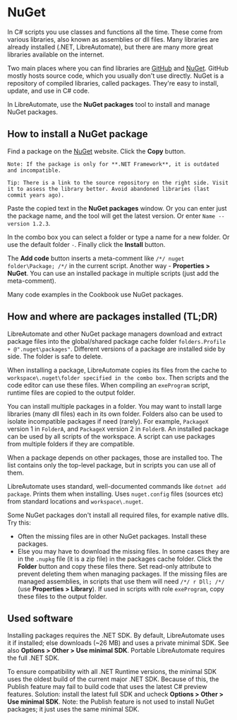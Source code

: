 # NuGet

In C# scripts you use classes and functions all the time. These come from various libraries, also known as assemblies or dll files. Many libraries are already installed (.NET, LibreAutomate), but there are many more great libraries available on the internet.

Two main places where you can find libraries are [GitHub](https://github.com/) and [NuGet](https://www.nuget.org/). GitHub mostly hosts source code, which you usually don't use directly. NuGet is a repository of compiled libraries, called packages. They're easy to install, update, and use in C# code.

In LibreAutomate, use the **NuGet packages** tool to install and manage NuGet packages.

## How to install a NuGet package

Find a package on the [NuGet](https://www.nuget.org/) website. Click the **Copy** button.

```
Note: If the package is only for **.NET Framework**, it is outdated and incompatible.

Tip: There is a link to the source repository on the right side. Visit it to assess the library better. Avoid abandoned libraries (last commit years ago).
```

Paste the copied text in the **NuGet packages** window. Or you can enter just the package name, and the tool will get the latest version. Or enter `Name --version 1.2.3`.

In the combo box you can select a folder or type a name for a new folder. Or use the default folder `-`. Finally click the **Install** button.

The **Add code** button inserts a meta-comment like `/*/ nuget folder\Package; /*/` in the current script. Another way - **Properties > NuGet**. You can use an installed package in multiple scripts (just add the meta-comment).

Many code examples in the Cookbook use NuGet packages.

## How and where are packages installed (TL;DR)

LibreAutomate and other NuGet package managers download and extract package files into the global/shared package cache folder `folders.Profile + @".nuget\packages"`. Different versions of a package are installed side by side. The folder is safe to delete.

When installing a package, LibreAutomate copies its files from the cache to `workspace\.nuget\folder specified in the combo box`. Then scripts and the code editor can use these files. When compiling an `exeProgram` script, runtime files are copied to the output folder.

You can install multiple packages in a folder. You may want to install large libraries (many dll files) each in its own folder. Folders also can be used to isolate incompatible packages if need (rarely). For example, `PackageX` version 1 in `FolderA`, and `PackageX` version 2 in `FolderB`. An installed package can be used by all scripts of the workspace. A script can use packages from multiple folders if they are compatible.

When a package depends on other packages, those are installed too. The list contains only the top-level package, but in scripts you can use all of them.

LibreAutomate uses standard, well-documented commands like `dotnet add package`. Prints them when installing. Uses `nuget.config` files (sources etc) from standard locations and `workspace\.nuget`.

Some NuGet packages don't install all required files, for example native dlls. Try this:

- Often the missing files are in other NuGet packages. Install these packages.
- Else you may have to download the missing files. In some cases they are in the `.nupkg` file (it is a zip file) in the packages cache folder. Click the **Folder** button and copy these files there. Set read-only attribute to prevent deleting them when managing packages. If the missing files are managed assemblies, in scripts that use them will need `/*/ r Dll; /*/` (use **Properties > Library**). If used in scripts with role `exeProgram`, copy these files to the output folder.

## Used software

Installing packages requires the .NET SDK. By default, LibreAutomate uses it if installed; else downloads (~26 MB) and uses a private minimal SDK. See also **Options > Other > Use minimal SDK**. Portable LibreAutomate requires the full .NET SDK.

To ensure compatibility with all .NET Runtime versions, the minimal SDK uses the oldest build of the current major .NET SDK. Because of this, the Publish feature may fail to build code that uses the latest C# preview features. Solution: install the latest full SDK and ucheck **Options > Other > Use minimal SDK**. Note: the Publish feature is not used to install NuGet packages; it just uses the same minimal SDK.